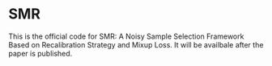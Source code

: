 # SMR
This is the official code for SMR: A Noisy Sample Selection Framework Based on Recalibration Strategy and Mixup Loss. It will be availbale after the paper is published.

